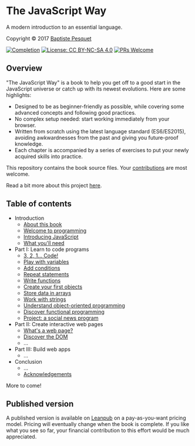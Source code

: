 # The JavaScript Way

A modern introduction to an essential language.

Copyright © 2017 [Baptiste Pesquet](http://bpesquet.com)

[![Completion](https://img.shields.io/badge/Completion-40%25-red.svg)](https://leanpub.com/thejsway)
[![License: CC BY-NC-SA 4.0](https://img.shields.io/badge/License-CC%20BY--NC--SA%204.0-blue.svg)](LICENSE)
[![PRs Welcome](https://img.shields.io/badge/PRs-welcome-brightgreen.svg)](CONTRIBUTING.md)

## Overview

"The JavaScript Way" is a book to help you get off to a good start in the JavaScript universe or catch up with its newest evolutions. Here are some highlights:

* Designed to be as beginner-friendly as possible, while covering some advanced concepts and following good practices.
* No complex setup needed: start working immediately from your browser.
* Written from scratch using the latest language standard (ES6/ES2015), avoiding awkwardnesses from the past and giving you future-proof knowledge.
* Each chapter is accompanied by a series of exercises to put your newly acquired skills into practice.

This repository contains the book source files. Your [contributions](CONTRIBUTING.md) are most welcome.

Read a bit more about this project [here](https://medium.com/@bpesquet/walk-this-javascript-way-e9c45ab5b696#.fmmywlb2e).

## Table of contents

* Introduction
  * [About this book](manuscript/intro01.md)
  * [Welcome to programming](manuscript/intro02.md)
  * [Introducing JavaScript](manuscript/intro03.md)
  * [What you'll need](manuscript/intro04.md)
* Part I: Learn to code programs
  * [3, 2, 1... Code!](manuscript/chapter01.md)
  * [Play with variables](manuscript/chapter02.md)
  * [Add conditions](manuscript/chapter03.md)
  * [Repeat statements](manuscript/chapter04.md)
  * [Write functions](manuscript/chapter05.md)
  * [Create your first objects](manuscript/chapter06.md)
  * [Store data in arrays](manuscript/chapter07.md)
  * [Work with strings](manuscript/chapter08.md)
  * [Understand object-oriented programming](manuscript/chapter09.md)
  * [Discover functional programming](manuscript/chapter10.md)
  * [Project: a social news program](manuscript/chapter11.md)
* Part II: Create interactive web pages
  * [What's a web page?](manuscript/chapter12.md)
  * [Discover the DOM](manuscript/chapter13.md)
  * ...
* Part III: Build web apps
  * ...
* Conclusion
  * ...
  * [Acknowledgements](manuscript/concl02.md)

More to come!

## Published version

A published version is available on [Leanpub](https://leanpub.com/thejsway) on a pay-as-you-want pricing model. Pricing will eventually change when the book is complete. If you like what you see so far, your financial contribution to this effort would be much appreciated.
